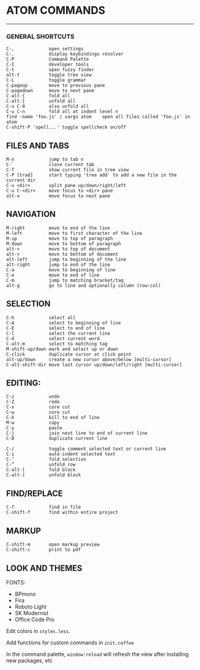 # ATOM COMMANDS
---

### GENERAL SHORTCUTS

```
C-,             open settings
C-.             display keybindings resolver
C-P             Command Palette
C-I             developer tools
C-t             open fuzzy finder
alt-t           toggle tree view
C-L             toggle grammar
C-pageup        move to previous pane
C-pagedown      move to next pane
C-alt-{         fold all
C-alt-}         unfold all
C-u C-0         also unfold all
C-u C-n         fold all at indent level n
find -name 'foo.js' | xargs atom    open all files called 'foo.js' in atom
C-shift-P 'spell...' toggle spellcheck on/off
```

## FILES AND TABS
```
M-n             jump to tab n
C-`             close current tab
C-T             show current file in tree view
C-P [trad]      start typing 'tree add' to add a new file in the current dir
C-u <dir>       split pane up/down/right/left
C-u C-<dir>     move focus to <dir> pane
alt-o           move focus to next pane
```


## NAVIGATION
```
M-right         move to end of the line
M-left          move to first character of the line
M-up            move to top of paragraph
M-down          move to bottom of paragraph
alt-<           move to top of document
alt->           move to bottom of document
alt-left        jump to beginning of the line
alt-right       jump to end of the line
C-a             move to beginning of line
C-e             move to end of line
C-m             jump to matching bracket/tag
alt-g           go to line and optionally column (row:col)
```


## SELECTION
```
C-h             select all
C-A	            select to beginning of line
C-E	            select to end of line
C-l             select the current line
C-d             select current word
C-alt-m         select to matching tag
M-shift-up/down	mark and select up or down
C-click         duplicate cursor at click point
alt-up/down     create a new cursor above/below [multi-cursor]
C-alt-shift-dir move last cursor up/down/left/right [multi-cursor]
```


## EDITING:
```
C-z			    undo
C-Z			    redo
C-x             core cut
C-w	            core cut
C-k             kill to end of line
M-w	            copy
C-y	            paste
C-j             join next line to end of current line
C-D             duplicate current line

C-/	            toggle comment selected text or current line
C-i	            auto-indent selected text
C-’	            fold selection
C-”	            unfold row
C-alt-[         fold block
C-alt-]         unfold block
```

## FIND/REPLACE
```
C-f             find in file
C-shift-f       find within entire project
```

## MARKUP
```
C-shift-m       open markup preview
C-shift-c       print to pdf
```

## LOOK AND THEMES

FONTS:

* BPmono
* Fira
* Roboto Light
* SK Modernist
* Office Code Pro

Edit colors in `styles.less`.

Add functions for custom commands in `init.coffee`

In the command palette, `window:reload` will refresh the view after installing new packages, etc
